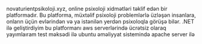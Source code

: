 novaturientpsikoloji.xyz, online psixoloji xidmətləri təklif edən bir platformadır. 
Bu platforma, müxtəlif psixoloji problemlərlə üzləşən insanlara, onların  üçün evlərindən və ya istənilən yerdən psixoloqla görüşə bilər.
.NET ilə geliştirdiyim bu platformanı aws serverlərində ücrətsiz olaraq yayımlaıram test məksədi ilə ubuntu əməliyyat sistemində apache server ilə
